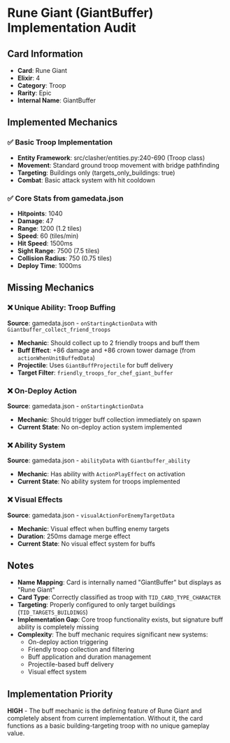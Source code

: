 # Rune Giant (GiantBuffer) Implementation Audit

## Card Information
- **Card**: Rune Giant
- **Elixir**: 4
- **Category**: Troop
- **Rarity**: Epic
- **Internal Name**: GiantBuffer

## Implemented Mechanics
### ✅ Basic Troop Implementation
- **Entity Framework**: src/clasher/entities.py:240-690 (Troop class)
- **Movement**: Standard ground troop movement with bridge pathfinding
- **Targeting**: Buildings only (targets_only_buildings: true)
- **Combat**: Basic attack system with hit cooldown

### ✅ Core Stats from gamedata.json
- **Hitpoints**: 1040
- **Damage**: 47
- **Range**: 1200 (1.2 tiles)
- **Speed**: 60 (tiles/min)
- **Hit Speed**: 1500ms
- **Sight Range**: 7500 (7.5 tiles)
- **Collision Radius**: 750 (0.75 tiles)
- **Deploy Time**: 1000ms

## Missing Mechanics
### ❌ Unique Ability: Troop Buffing
**Source**: gamedata.json - `onStartingActionData` with `Giantbuffer_collect_friend_troops`
- **Mechanic**: Should collect up to 2 friendly troops and buff them
- **Buff Effect**: +86 damage and +86 crown tower damage (from `actionWhenUnitBuffedData`)
- **Projectile**: Uses `GiantBuffProjectile` for buff delivery
- **Target Filter**: `friendly_troops_for_chef_giant_buffer`

### ❌ On-Deploy Action
**Source**: gamedata.json - `onStartingActionData`
- **Mechanic**: Should trigger buff collection immediately on spawn
- **Current State**: No on-deploy action system implemented

### ❌ Ability System
**Source**: gamedata.json - `abilityData` with `Giantbuffer_ability`
- **Mechanic**: Has ability with `ActionPlayEffect` on activation
- **Current State**: No ability system for troops implemented

### ❌ Visual Effects
**Source**: gamedata.json - `visualActionForEnemyTargetData`
- **Mechanic**: Visual effect when buffing enemy targets
- **Duration**: 250ms damage merge effect
- **Current State**: No visual effect system for buffs

## Notes
- **Name Mapping**: Card is internally named "GiantBuffer" but displays as "Rune Giant"
- **Card Type**: Correctly classified as troop with `TID_CARD_TYPE_CHARACTER`
- **Targeting**: Properly configured to only target buildings (`TID_TARGETS_BUILDINGS`)
- **Implementation Gap**: Core troop functionality exists, but signature buff ability is completely missing
- **Complexity**: The buff mechanic requires significant new systems:
  - On-deploy action triggering
  - Friendly troop collection and filtering
  - Buff application and duration management
  - Projectile-based buff delivery
  - Visual effect system

## Implementation Priority
**HIGH** - The buff mechanic is the defining feature of Rune Giant and completely absent from current implementation. Without it, the card functions as a basic building-targeting troop with no unique gameplay value.